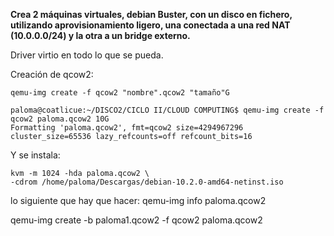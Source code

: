 **Crea 2 máquinas virtuales, debian Buster, con un disco en fichero, utilizando aprovisionamiento ligero, una conectada a una red NAT (10.0.0.0/24) y la otra a un bridge externo.**

Driver virtio en todo lo que se pueda.

Creación de qcow2:
~~~
qemu-img create -f qcow2 "nombre".qcow2 "tamaño"G
~~~

~~~
paloma@coatlicue:~/DISCO2/CICLO II/CLOUD COMPUTING$ qemu-img create -f qcow2 paloma.qcow2 10G
Formatting 'paloma.qcow2', fmt=qcow2 size=4294967296 cluster_size=65536 lazy_refcounts=off refcount_bits=16
~~~


Y se instala:
~~~
kvm -m 1024 -hda paloma.qcow2 \
-cdrom /home/paloma/Descargas/debian-10.2.0-amd64-netinst.iso 
~~~

lo siguiente que hay que hacer:
qemu-img info paloma.qcow2

qemu-img create -b paloma1.qcow2 -f qcow2 paloma.qcow2



